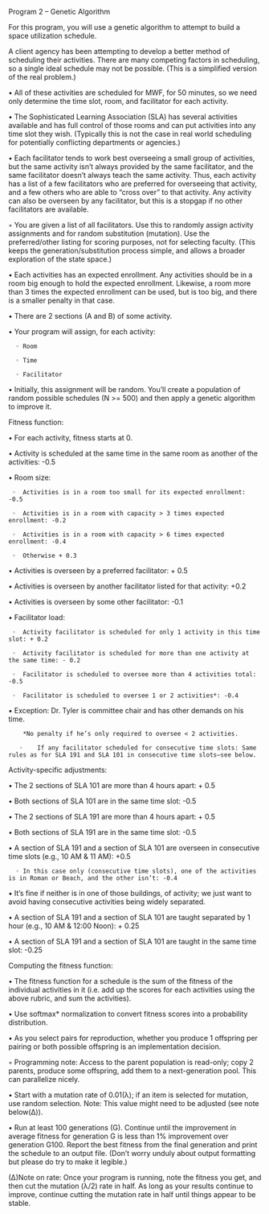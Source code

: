 Program 2 – Genetic Algorithm

For this program, you will use a genetic algorithm to attempt to build a space utilization schedule.


A client agency has been attempting to develop a better method of scheduling their activities. There are many competing factors in scheduling, so a single ideal schedule may not be possible. (This is a simplified version of the real problem.)

   •	All of these activities are scheduled for MWF, for 50 minutes, so we need only determine the time slot, room, and facilitator for each activity.
   
   •	The Sophisticated Learning Association (SLA) has several activities available and has full control of those rooms and can put activities into any time slot they wish. (Typically this is not the case in real world scheduling for potentially conflicting departments or agencies.)
   
   •	Each facilitator tends to work best overseeing a small group of activities, but the same activity isn’t always provided by the same facilitator, and the same facilitator doesn’t always teach the same activity. Thus, each activity has a list of a few facilitators who are preferred for overseeing that activity, and a few others who are able to “cross over” to that activity. Any activity can also be overseen by any facilitator, but this is a stopgap if no other facilitators are available.
   
   ◦	You are given a list of all facilitators. Use this to randomly assign activity assignments and for random substitution (mutation). Use the preferred/other listing for scoring purposes, not for selecting faculty. (This keeps the generation/substitution process simple, and allows a broader exploration of the state space.)
   
   •	Each activities has an expected enrollment. Any activities should be in a room big enough to hold the expected enrollment. Likewise, a room more than 3 times the expected enrollment can be used, but is too big, and there is a smaller penalty in that case.
    
   •	There are 2 sections (A and B) of some activity.
   
   •	Your program will assign, for each activity:
   
      ◦	Room
      
      ◦	Time
      
      ◦	Facilitator
      
   •	Initially, this assignment will be random. You’ll create a population of random possible schedules (N >= 500) and then apply a genetic algorithm to improve it.

Fitness function:

   •	For each activity, fitness starts at 0.
   
   •	Activity is scheduled at the same time in the same room as another of the activities: -0.5
   
   •	Room size:
   
     ◦	Activities is in a room too small for its expected enrollment: -0.5
     
     ◦	Activities is in a room with capacity > 3 times expected enrollment: -0.2
     
     ◦	Activities is in a room with capacity > 6 times expected enrollment: -0.4
     
     ◦	Otherwise + 0.3
     
   •	Activities is overseen by a preferred facilitator: + 0.5
   
   •	Activities is overseen by another facilitator listed for that activity: +0.2
   
   •	Activities is overseen by some other facilitator: -0.1
   
   •	Facilitator load:
   
     ◦	Activity facilitator is scheduled for only 1 activity in this time slot: + 0.2
     
     ◦	Activity facilitator is scheduled for more than one activity at the same time: - 0.2
     
     ◦	Facilitator is scheduled to oversee more than 4 activities total: -0.5  
     
     ◦	Facilitator is scheduled to oversee 1 or 2 activities*: -0.4
     
   ▪	Exception: Dr. Tyler is committee chair and has other demands on his time. 
   
        *No penalty if he’s only required to oversee < 2 activities.
        
       ◦	If any facilitator scheduled for consecutive time slots: Same rules as for SLA 191 and SLA 101 in consecutive time slots—see below.
       

Activity-specific adjustments:

   •	The 2 sections of SLA 101 are more than 4 hours apart: + 0.5
   
   •	Both sections of SLA 101 are in the same time slot: -0.5
   
   •	The 2 sections of SLA 191 are more than 4 hours apart: + 0.5
   
   •	Both sections of SLA 191 are in the same time slot: -0.5
   
   •	A section of SLA 191 and a section of SLA 101 are overseen in consecutive time slots (e.g., 10 AM & 11 AM): +0.5
   
      ◦	In this case only (consecutive time slots), one of the activities is in Roman or Beach, and the other isn’t: -0.4
      
   ▪	It’s fine if neither is in one of those buildings, of activity; we just want to avoid having consecutive activities being widely separated. 
   
   •	A section of SLA 191 and a section of SLA 101 are taught separated by 1 hour (e.g., 10 AM & 12:00 Noon): + 0.25
   
   •	A section of SLA 191 and a section of SLA 101 are taught in the same time slot: -0.25
   

Computing the fitness function:

   •	The fitness function for a schedule is the sum of the fitness of the individual activities in it (i.e. add up the scores for each activities using the above rubric, and sum the activities).
   
   •	Use softmax* normalization to convert fitness scores into a probability distribution.  
   
   •	As you select pairs for reproduction, whether you produce 1 offspring per pairing or both possible offspring is an implementation decision.
   
   ◦	Programming note: Access to the parent population is read-only; copy 2 parents, produce some offspring, add them to a next-generation pool. This can parallelize nicely.
   
   •	Start with a mutation rate of 0.01(λ); if an item is selected for mutation, use random selection. Note: This value might need to be adjusted (see note below(Δ)). 
   
   •	Run at least 100 generations (G). Continue until the improvement in average fitness for generation G is less than 1% improvement over generation G100. Report the best fitness from the final generation and print the schedule to an output file. (Don’t worry unduly about output formatting but please do try to make it legible.)

 (Δ)Note on rate: Once your program is running, note the fitness you get, and then cut the mutation (λ/2) rate in half. As long as your results continue to improve, continue cutting the mutation rate in half until things appear to be stable.

